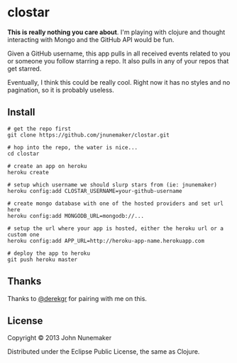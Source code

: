# clostar

**This is really nothing you care about**. I'm playing with clojure and thought interacting with Mongo and the GitHub API would be fun.

Given a GitHub username, this app pulls in all received events related to you or someone you follow starring a repo. It also pulls in any of your repos that get starred.

Eventually, I think this could be really cool. Right now it has no styles and no pagination, so it is probably useless.

## Install

```
# get the repo first
git clone https://github.com/jnunemaker/clostar.git

# hop into the repo, the water is nice...
cd clostar

# create an app on heroku
heroku create

# setup which username we should slurp stars from (ie: jnunemaker)
heroku config:add CLOSTAR_USERNAME=your-github-username

# create mongo database with one of the hosted providers and set url here
heroku config:add MONGODB_URL=mongodb://...

# setup the url where your app is hosted, either the heroku url or a custom one
heroku config:add APP_URL=http://heroku-app-name.herokuapp.com

# deploy the app to heroku
git push heroku master
```

## Thanks

Thanks to [@derekgr](https://github.com/derekgr) for pairing with me on this.

## License

Copyright © 2013 John Nunemaker

Distributed under the Eclipse Public License, the same as Clojure.

